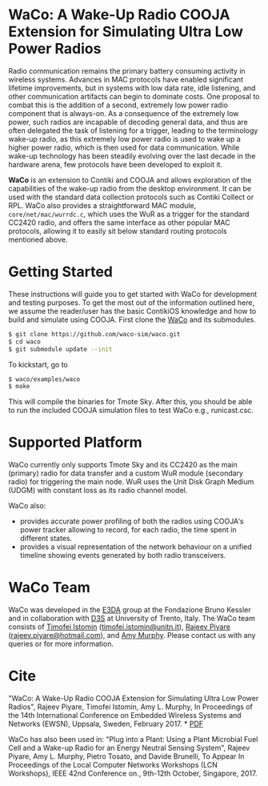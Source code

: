 # WaCo: A Wake-Up Radio COOJA Extension for Simulating Ultra Low Power Radios

Radio communication remains the primary battery consuming activity in wireless systems. Advances in MAC protocols have enabled significant lifetime improvements, but in systems with low data rate, idle listening, and other communication artifacts can begin to dominate costs. One proposal to combat this is the addition of a second, extremely low power radio component that is always-on. As a consequence of the extremely low power, such radios are incapable of decoding general data, and thus are often delegated the task of listening for a trigger, leading to the terminology wake-up radio, as this extremely low power radio is used to wake up a higher power radio, which is then used for data communication. While wake-up technology has been steadily evolving over the last decade in the hardware arena, few protocols have been developed to exploit it. 

**WaCo**  is an extension to Contiki and COOJA and allows exploration of the capabilities of the wake-up radio from the desktop environment. It can be used with the standard data collection protocols such as Contiki Collect or RPL. WaCo also provides a straightforward MAC module, `core/net/mac/wurrdc.c`, which uses the WuR as a trigger for the standard CC2420 radio, and offers the same interface as other popular MAC protocols, allowing it to easily sit below standard routing protocols mentioned above.

# Getting Started

These instructions will guide you to get started with WaCo for development and testing purposes. To get the most out of the information outlined here, we assume the reader/user has the basic ContikiOS knowledge and how to build and simulate using COOJA. First clone the [WaCo](https://github.com/waco-sim) and its submodules.
```sh
$ git clone https://github.com/waco-sim/waco.git
$ cd waco
$ git submodule update --init
```
To kickstart, go to 
```sh
$ waco/examples/waco
$ make 
```
This will compile the binaries for Tmote Sky. After this, you should be able to run the included COOJA simulation files to test WaCo e.g., runicast.csc.

# Supported Platform

WaCo currently only supports Tmote Sky and its CC2420 as the main (primary) radio for data transfer and a custom WuR module (secondary radio) for triggering the main node. WuR uses the Unit Disk Graph Medium (UDGM) with constant loss as its radio channel model.

WaCo also:
  - provides accurate power profiling of both the radios using COOJA's power tracker allowing to record, for each radio, the time spent in different states.
  - provides a visual representation of the network behaviour on a unified timeline showing events generated by both radio transceivers.

# WaCo Team
WaCo was developed in the [E3DA](https://e3da.fbk.eu/) group at the Fondazione Bruno Kessler and in collaboration with [D3S](d3s.disi.unitn.it) at University of Trento, Italy. The WaCo team consists of [Timofei Istomin](http://d3s.disi.unitn.it/people/list) (timofei.istomin@unitn.it), [Rajeev Piyare](http://www.rajeevpiyare.com/) (rajeev.piyare@hotmail.com), and [Amy Murphy](https://e3da.fbk.eu/people/profile/murphy). Please contact us with any queries or for more information.


# Cite

"WaCo: A Wake-Up Radio COOJA Extension for Simulating Ultra Low Power Radios", Rajeev Piyare, Timofei Istomin, Amy L. Murphy,
In Proceedings of the 14th International Conference on Embedded Wireless Systems and Networks (EWSN), Uppsala, Sweden, February 2017. * [PDF]

WaCo has also been used in:
"Plug into a Plant: Using a Plant Microbial Fuel Cell and a Wake-up Radio for an Energy Neutral Sensing System", Rajeev Piyare, Amy L. Murphy, Pietro Tosato, and Davide Brunelli,
To Appear In Proceedings of the Local Computer Networks Workshops (LCN Workshops), IEEE 42nd Conference on., 9th-12th October, Singapore, 2017.

[PDF]: <http://www.rajeevpiyare.com/wp-content/uploads/2017/02/piyare.pdf>



